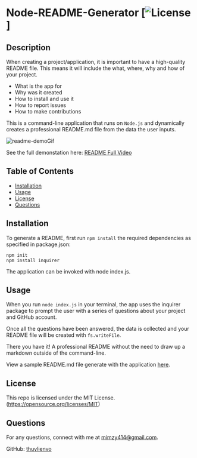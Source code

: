 
  
  # Node-README-Generator [![License](https://img.shields.io/badge/License-MIT-yellow.svg)] 

  ## Description

  When creating a project/application, it is important to have a high-quality README file. This means it will include the what, where, why and how of your project. 

  * What is the app for   
  * Why was it created   
  * How to install and use it  
  * How to report issues  
  * How to make contributions  

  This is a command-line application that runs on `Node.js` and dynamically creates a professional README.md file from the data the user inputs. 

  ![readme-demoGif](https://user-images.githubusercontent.com/79684575/118587451-3cd1ea00-b762-11eb-8802-8be715c80a52.gif)

   See the full demonstation here: [README Full Video](https://youtu.be/RwwPXzwo5xg)

  ## Table of Contents

  * [Installation](#installation)
  * [Usage](#usage)
  * [License](#license)
  * [Questions](#questions)
  
  ## Installation
  To generate a README, first run `npm install` the required dependencies as specified in package.json:

  `npm init`   
  `npm install inquirer` 

  The application can be invoked with node index.js.

  ## Usage 
  When you run `node index.js` in your terminal, the app uses the inquirer package to prompt the user with a series of questions about your project and GitHub account. 

  Once all the questions have been answered, the data is collected and your README file will be created with `fs.writeFile`.  
  
  There you have it! A professional README without the need to draw up a markdown outside of the command-line.

  View a sample README.md file generate with the application [here](https://github.com/thuylienvo/Node-ReadMe-Generator/tree/main/dist#readme). 

  ## License  

  This repo is licensed under the MIT License. (https://opensource.org/licenses/MIT) 

  ## Questions
  For any questions, connect with me at [mimzy414@gmail.com](mailto:mimzy414@gmail.com). 
  
  GitHub: [thuylienvo](https://github.com/thuylienvo) 


